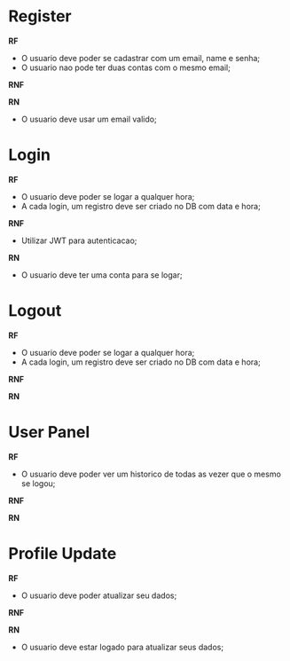 # Register
  **RF**
  - O usuario deve poder se cadastrar com um email, name e senha;
  - O usuario nao pode ter duas contas com o mesmo email;

  **RNF**

  **RN**
   - O usuario deve usar um email valido;

# Login
  **RF**
  - O usuario deve poder se logar a qualquer hora;
  - A cada login, um registro deve ser criado no DB com data e hora;

  **RNF**
  - Utilizar JWT para autenticacao;

  **RN**
  - O usuario deve ter uma conta para se logar;

# Logout
  **RF**
  - O usuario deve poder se logar a qualquer hora;
  - A cada login, um registro deve ser criado no DB com data e hora;

  **RNF**

  **RN**

# User Panel
  **RF**
  - O usuario deve poder ver um historico de todas as vezer que o mesmo se logou;
  
  **RNF**

  **RN**

# Profile Update
  **RF**
  - O usuario deve poder atualizar seu dados;

  **RNF**

  **RN**
  - O usuario deve estar logado para atualizar seus dados;